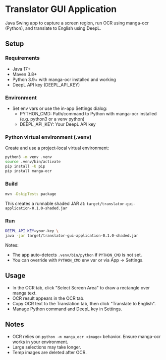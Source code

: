 # Translator GUI Application

Java Swing app to capture a screen region, run OCR using manga-ocr (Python), and translate to English using DeepL.

## Setup

### Requirements
- Java 17+
- Maven 3.8+
- Python 3.9+ with manga-ocr installed and working
- DeepL API key (DEEPL_API_KEY)

### Environment
- Set env vars or use the in-app Settings dialog:
  - PYTHON_CMD: Path/command to Python with manga-ocr installed (e.g. python3 or a venv python)
  - DEEPL_API_KEY: Your DeepL API key

### Python virtual environment (.venv)
Create and use a project-local virtual environment:
```bash
python3 -m venv .venv
source .venv/bin/activate
pip install -U pip
pip install manga-ocr
```

### Build
```bash
mvn -DskipTests package
```

This creates a runnable shaded JAR at:
`target/translator-gui-application-0.1.0-shaded.jar`

### Run
```bash
DEEPL_API_KEY=your-key \
java -jar target/translator-gui-application-0.1.0-shaded.jar
```

Notes:
- The app auto-detects `.venv/bin/python` if `PYTHON_CMD` is not set.
- You can override with `PYTHON_CMD` env var or via App → Settings.

## Usage
- In the OCR tab, click "Select Screen Area" to draw a rectangle over manga text.
- OCR result appears in the OCR tab.
- Copy OCR text to the Translation tab, then click "Translate to English".
- Manage Python command and DeepL key in Settings.

## Notes
- OCR relies on `python -m manga_ocr <image>` behavior. Ensure manga-ocr works in your environment.
- Large selections may take longer.
- Temp images are deleted after OCR.
